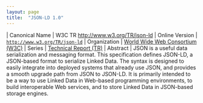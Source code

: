 ```yaml
---
layout: page
title:  "JSON-LD 1.0"
---
```


| Canonical Name | W3C TR http://www.w3.org/TR/json-ld
| Online Version | [`http://www.w3.org/TR/json-ld`](http://www.w3.org/TR/json-ld)
| Organization | [World Wide Web Consortium (W3C)](..)
| Series | [Technical Report (TR)](.)
| Abstract | JSON is a useful data serialization and messaging format. This specification defines JSON-LD, a JSON-based format to serialize Linked Data. The syntax is designed to easily integrate into deployed systems that already use JSON, and provides a smooth upgrade path from JSON to JSON-LD. It is primarily intended to be a way to use Linked Data in Web-based programming environments, to build interoperable Web services, and to store Linked Data in JSON-based storage engines.